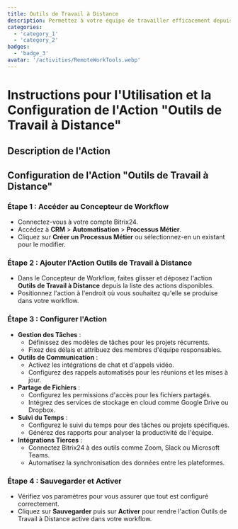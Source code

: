 ```yaml
---
title: Outils de Travail à Distance
description: Permettez à votre équipe de travailler efficacement depuis n'importe où dans le monde.
categories: 
  - 'category_1'
  - 'category_2'
badges: 
  - 'badge_3'
avatar: '/activities/RemoteWorkTools.webp'
---
```

# Instructions pour l'Utilisation et la Configuration de l'Action "Outils de Travail à Distance"

## Description de l'Action

## **Configuration de l'Action "Outils de Travail à Distance"**

### Étape 1 : Accéder au Concepteur de Workflow
- Connectez-vous à votre compte Bitrix24.
- Accédez à **CRM** > **Automatisation** > **Processus Métier**.
- Cliquez sur **Créer un Processus Métier** ou sélectionnez-en un existant pour le modifier.

### Étape 2 : Ajouter l'Action Outils de Travail à Distance
- Dans le Concepteur de Workflow, faites glisser et déposez l'action **Outils de Travail à Distance** depuis la liste des actions disponibles.
- Positionnez l'action à l'endroit où vous souhaitez qu'elle se produise dans votre workflow.

### Étape 3 : Configurer l'Action
- **Gestion des Tâches** :
  - Définissez des modèles de tâches pour les projets récurrents.
  - Fixez des délais et attribuez des membres d'équipe responsables.
- **Outils de Communication** :
  - Activez les intégrations de chat et d'appels vidéo.
  - Configurez des rappels automatisés pour les réunions et les mises à jour.
- **Partage de Fichiers** :
  - Configurez les permissions d'accès pour les fichiers partagés.
  - Intégrez des services de stockage en cloud comme Google Drive ou Dropbox.
- **Suivi du Temps** :
  - Configurez le suivi du temps pour des tâches ou projets spécifiques.
  - Générez des rapports pour analyser la productivité de l'équipe.
- **Intégrations Tierces** :
  - Connectez Bitrix24 à des outils comme Zoom, Slack ou Microsoft Teams.
  - Automatisez la synchronisation des données entre les plateformes.

### Étape 4 : Sauvegarder et Activer
- Vérifiez vos paramètres pour vous assurer que tout est configuré correctement.
- Cliquez sur **Sauvegarder** puis sur **Activer** pour rendre l'action Outils de Travail à Distance active dans votre workflow.